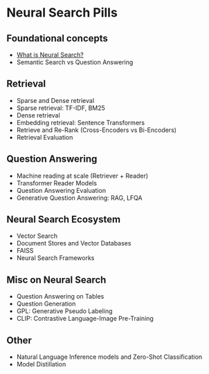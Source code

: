 # Neural Search Pills

## Foundational concepts
- [What is Neural Search?](pills/neural-search.md)
- Semantic Search vs Question Answering

## Retrieval
- Sparse and Dense retrieval
- Sparse retrieval: TF-IDF, BM25
- Dense retrieval
- Embedding retrieval: Sentence Transformers
- Retrieve and Re-Rank (Cross-Encoders vs Bi-Encoders)
- Retrieval Evaluation

## Question Answering
- Machine reading at scale (Retriever + Reader)
- Transformer Reader Models
- Question Answering Evaluation
- Generative Question Answering: RAG, LFQA

## Neural Search Ecosystem
- Vector Search
- Document Stores and Vector Databases
- FAISS
- Neural Search Frameworks

## Misc on Neural Search
- Question Answering on Tables
- Question Generation
- GPL: Generative Pseudo Labeling
- CLIP: Contrastive Language-Image Pre-Training

## Other
- Natural Language Inference models and Zero-Shot Classification
- Model Distillation